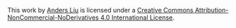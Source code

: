 This work by [Anders Liu](https://anders-liu.github.io/) is licensed under a [Creative Commons Attribution-NonCommercial-NoDerivatives 4.0 International License](http://creativecommons.org/licenses/by-nc-nd/4.0/).
